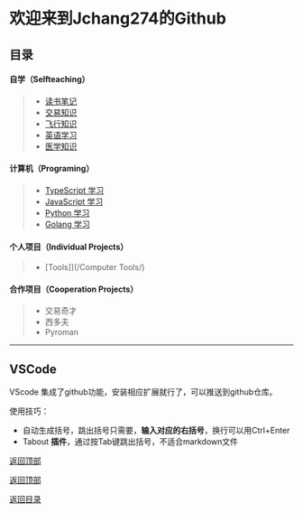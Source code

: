 # 欢迎来到Jchang274的Github

## 目录

#### 自学（Selfteaching）

>* [读书笔记](/ReadingNotes/)
>* [交易知识](/Trade-Learning/)
>* [飞行知识](/Aviation-Learning/)
>* [英语学习](/EN-Learning/)
>* [医学知识](/-Learning/)

#### 计算机（Programing）

>* [TypeScript 学习](/TS-Learning/)
>* [JavaScript 学习](/JS-Learning/)
>* [Python 学习](/PY-Learning/)
>* [Golang 学习](/GO-Learning/)

#### 个人项目（Individual Projects）

>* [Tools]](/Computer Tools/)


#### 合作项目（Cooperation Projects）

>* 交易奇才
>* 西多夫
>* Pyroman

---

## VSCode

VScode 集成了github功能，安装相应扩展就行了，可以推送到github仓库。

使用技巧：
* 自动生成括号，跳出括号只需要，**输入对应的右括号**，换行可以用Ctrl+Enter
* Tabout **插件**，通过按Tab键跳出括号，不适合markdown文件

[返回顶部](#目录)

[返回顶部](#目录)

[返回目录](#目录)